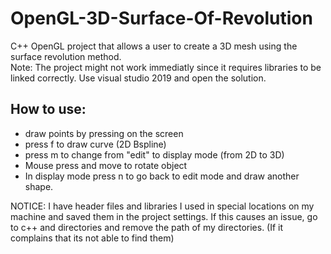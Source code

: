 # OpenGL-3D-Surface-Of-Revolution
C++ OpenGL project that allows a user to create a 3D mesh using the surface revolution method.      
Note: The project might not work immediatly since it requires libraries to be linked correctly. Use visual studio 2019 and open the solution.    

## How to use:
- draw points by pressing on the screen
- press f to draw curve (2D Bspline)
- press m to change from "edit" to display mode (from 2D to 3D)
- Mouse press and move to rotate object
- In display mode press n to go back to edit mode and draw another shape.


NOTICE: I have header files and libraries I used in special locations on my machine and saved them in the project settings. If this causes an issue, go to c++ and directories and remove the path of my directories. (If it complains that its not able to find them)
